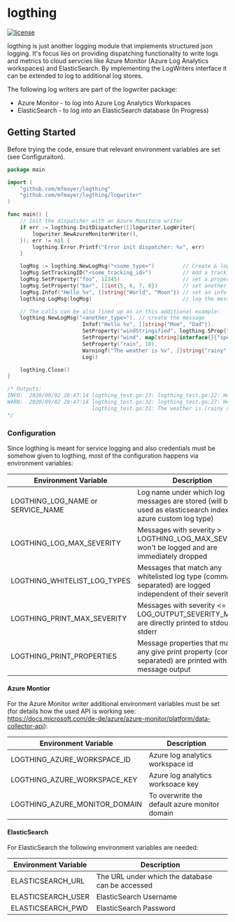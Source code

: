 # logthing

[![license](http://img.shields.io/badge/license-MIT-red.svg?style=flat)](https://raw.githubusercontent.com/rs/zerolog/master/LICENSE)

logthing is just another logging module that implements structured json logging. It's focus lies on providing dispatching functionality to write logs and metrics to cloud servcies like Azure Monitor (Azure Log Analytics workspaces) and ElasticSearch. By implementing the LogWriters interface it can be extended to log to additional log stores.

The following log writers are part of the logwriter package:

* Azure Monitor - to log into Azure Log Analytics Workspaces
* ElasticSearch - to log into an ElasticSearch database (In Progress)

## Getting Started

Before trying the code, ensure that relevant environment variables are set (see Configuraiton).

```go
package main

import (
	"github.com/mfmayer/logthing"
	"github.com/mfmayer/logthing/logwriter"
)

func main() {
	// Init the dispatcher with an Azure Monitoro writer
	if err := logthing.InitDispatcher([]logwriter.LogWriter{
		logwriter.NewAzureMonitorWriter(),
	}); err != nil {
		logthing.Error.Printf("Error init dispatcher: %v", err)
	}

	logMsg := logthing.NewLogMsg("<some_type>")         // Create & log a message with a trackingID, a foo & bar property and a info message
	logMsg.SetTrackingID("<some_tracking_id>")          // Add a tracking id
	logMsg.SetProperty("foo", 12345)                    // set a property
	logMsg.SetProperty("bar", []int{5, 6, 7, 8})        // set another property
	logMsg.Infof("Hello %v", []string{"World", "Moon"}) // set an info message
	logthing.LogMsg(logMsg)                             // log the message

	// The calls can be also lined up as in this additional example:
	logthing.NewLogMsg("<another_type>"). // create the message
						Infof("Hello %v", []string{"Mom", "Dad"}).                                       // add an info message
						SetProperty("windStringified", logthing.SProp{"speed": 10, "directions": 25.5}). // add a wind property (stringified)
						SetProperty("wind", map[string]interface{}{"speed": 10, "directions": 25.5}).    // add the same wind property (non-stringified)
						SetProperty("rain", 10).                                                         // add arain property
						Warningf("The weather is %v", []string{"rainy", "stormy"}).                      // and add a warning message (the severity level is automatically adjusted to the lowest level)
						Log()                                                                               // log the message

	logthing.Close()
}

/* Outputs:
INFO:  2020/09/02 20:47:14 logthing_test.go:23: logthing_test.go:22: Hello [World Moon] ([foo:12345 trackingID:<some_tracking_id>])
WARN:  2020/09/02 20:47:14 logthing_test.go:32: logthing_test.go:27: Hello [Mom Dad]
                           logthing_test.go:31: The weather is [rainy stormy]
*/
```

### Configuration

Since logthing is meant for service logging and also credentials must be somehow given to logthing, most of the configuration happens via environment variables:

| Environment Variable              | Description                                                                                                 |
| --------------------------------- | ----------------------------------------------------------------------------------------------------------- |
| LOGTHING_LOG_NAME or SERVICE_NAME | Log name under which log messages are stored (will be used as elasticsearch index or azure custom log type) |
| LOGTHING_LOG_MAX_SEVERITY         | Messages with severity > LOGTHING_LOG_MAX_SEVERITY won't be logged and are immediately dropped              |
| LOGTHING_WHITELIST_LOG_TYPES      | Messages that match any whitelisted log type (comma separated) are logged independent of their severity     |
| LOGTHING_PRINT_MAX_SEVERITY       | Messages with severity <= LOG_OUTPUT_SEVERITY_MAX are directly printed to stdout / stderr                   |
| LOGTHING_PRINT_PROPERTIES         | Message properties that match any give print property (comma separated) are printed with the message output |

#### Azure Montior

For the Azure Monitor writer additional environment variables must be set (for details how the used API is working see: https://docs.microsoft.com/de-de/azure/azure-monitor/platform/data-collector-api):

| Environment Variable          | Description                                   |
| ----------------------------- | --------------------------------------------- |
| LOGTHING_AZURE_WORKSPACE_ID   | Azure log analytics workspace id              |
| LOGTHING_AZURE_WORKSPACE_KEY  | Azure log analytics worksoace key             |
| LOGTHING_AZURE_MONITOR_DOMAIN | To overwrite the default azure monitor domain |

#### ElasticSearch

For ElasticSearch the following environment variables are needed:

| Environment Variable | Description                                      |
| -------------------- | ------------------------------------------------ |
| ELASTICSEARCH_URL    | The URL under which the database can be accessed |
| ELASTICSEARCH_USER   | ElasticSearch Username                           |
| ELASTICSEARCH_PWD    | ElasticSearch Password                           |


